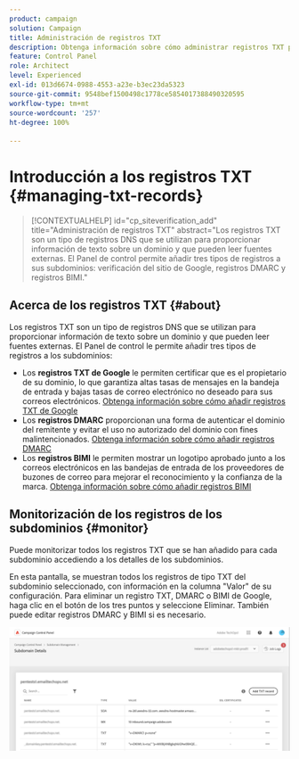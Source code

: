 ```yaml
---
product: campaign
solution: Campaign
title: Administración de registros TXT
description: Obtenga información sobre cómo administrar registros TXT para la verificación de la propiedad del dominio.
feature: Control Panel
role: Architect
level: Experienced
exl-id: 013d6674-0988-4553-a23e-b3ec23da5323
source-git-commit: 9548bef1500498c1778ce5854017388490320595
workflow-type: tm+mt
source-wordcount: '257'
ht-degree: 100%

---
```


# Introducción a los registros TXT {#managing-txt-records}

>[!CONTEXTUALHELP]
>id="cp_siteverification_add"
>title="Administración de registros TXT"
>abstract="Los registros TXT son un tipo de registros DNS que se utilizan para proporcionar información de texto sobre un dominio y que pueden leer fuentes externas. El Panel de control permite añadir tres tipos de registros a sus subdominios: verificación del sitio de Google, registros DMARC y registros BIMI."

## Acerca de los registros TXT {#about}

Los registros TXT son un tipo de registros DNS que se utilizan para proporcionar información de texto sobre un dominio y que pueden leer fuentes externas. El Panel de control le permite añadir tres tipos de registros a los subdominios:

* Los **registros TXT de Google** le permiten certificar que es el propietario de su dominio, lo que garantiza altas tasas de mensajes en la bandeja de entrada y bajas tasas de correo electrónico no deseado para sus correos electrónicos. [Obtenga información sobre cómo añadir registros TXT de Google](managing-txt-records.md)
* Los **registros DMARC** proporcionan una forma de autenticar el dominio del remitente y evitar el uso no autorizado del dominio con fines malintencionados. [Obtenga información sobre cómo añadir registros DMARC](dmarc.md)
* Los **registros BIMI** le permiten mostrar un logotipo aprobado junto a los correos electrónicos en las bandejas de entrada de los proveedores de buzones de correo para mejorar el reconocimiento y la confianza de la marca. [Obtenga información sobre cómo añadir registros BIMI](bimi.md)

## Monitorización de los registros de los subdominios {#monitor}

Puede monitorizar todos los registros TXT que se han añadido para cada subdominio accediendo a los detalles de los subdominios.

En esta pantalla, se muestran todos los registros de tipo TXT del subdominio seleccionado, con información en la columna &quot;Valor&quot; de su configuración. Para eliminar un registro TXT, DMARC o BIMI de Google, haga clic en el botón de los tres puntos y seleccione Eliminar. También puede editar registros DMARC y BIMI si es necesario.

![](assets/txt-records.png)
